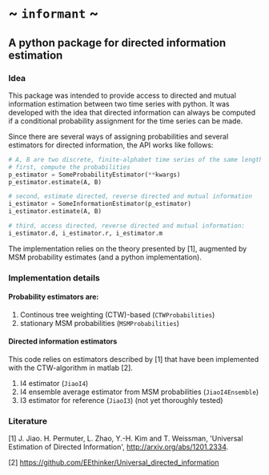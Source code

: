# ~ `informant` ~
## A python package for directed information estimation
### Idea
This package was intended to provide access to directed and mutual
information estimation between two time series with python. It was
developed with the idea that directed information can always be computed
if a conditional probability assignment for the time series can be made.

Since there are several ways of assigning probabilities and several
estimators for directed information, the API works like follows:
```python
# A, B are two discrete, finite-alphabet time series of the same length.
# first, compute the probabilities
p_estimator = SomeProbabilityEstimator(**kwargs)
p_estimator.estimate(A, B)

# second, estimate directed, reverse directed and mutual information
i_estimator = SomeInformationEstimator(p_estimator)
i_estimator.estimate(A, B)

# third, access directed, reverse directed and mutual information:
i_estimator.d, i_estimator.r, i_estimator.m
```

The implementation relies on the theory presented by [1], augmented by
MSM probability estimates (and a python implementation).

### Implementation details
#### Probability estimators are:
1) Continous tree weighting (CTW)-based (`CTWProbabilities`)
2) stationary MSM probabilities (`MSMProbabilities`)

#### Directed information estimators
This code relies on estimators described by [1] that have been
implemented with the CTW-algorithm in matlab [2].
1) I4 estimator (`JiaoI4`)
2) I4 ensemble average estimator from MSM probabilities (`JiaoI4Ensemble`)
3) I3 estimator for reference (`JiaoI3`) (not yet thoroughly tested)

### Literature
[1] J. Jiao. H. Permuter, L. Zhao, Y.-H. Kim and T. Weissman, 'Universal
    Estimation of Directed Information',
    http://arxiv.org/abs/1201.2334.

[2] https://github.com/EEthinker/Universal_directed_information
